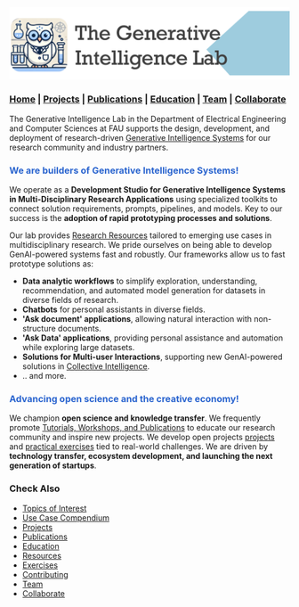 ![GenI-Lab Banner](./images/genilab-banner.png)

### [Home](./index.md) | [Projects](./projects.md) | [Publications](./knowledge.md) | [Education](./knowledge.md#education) | [Team](./people.html) | [Collaborate](./collaborate.md)


The Generative Intelligence Lab in the Department of Electrical Engineering and Computer Sciences at FAU supports the design, development, and deployment of research-driven [Generative Intelligence Systems](https://medium.com/generative-intelligence-lab/generative-intelligence-systems-concepts-and-research-opportunities-0740b1b5c7eb) for our research community and industry partners.

<h3 style="color:#2B65CF">We are builders of Generative Intelligence Systems!</h3>

We operate as a **Development Studio for Generative Intelligence Systems in Multi-Disciplinary Research Applications** using specialized toolkits to connect solution requirements, prompts, pipelines, and models. Key to our success is the **adoption of rapid prototyping processes and solutions**. 

Our lab provides [Research Resources](./projects.md#resources) tailored to emerging use cases in multidisciplinary research. We pride ourselves on being able to develop GenAI-powered systems fast and robustly. Our frameworks allow us to fast prototype solutions as:

* **Data analytic workflows** to simplify exploration, understanding, recommendation, and automated model generation for datasets in diverse fields of research. 
* **Chatbots** for personal assistants in diverse fields.
* **'Ask document' applications**, allowing natural interaction with non-structure documents. 
* **'Ask Data' applications**, providing personal assistance and automation while exploring large datasets.
* **Solutions for Multi-user Interactions**, supporting new GenAI-powered solutions in [Collective Intelligence](https://medium.com/generative-intelligence-lab/collective-intelligence-concepts-and-research-opportunities-6130ef044114). 
* .. and more.


<h3 style="color:#2B65CF">Advancing open science and the creative economy!</h3>

We champion **open science and knowledge transfer**. We frequently promote [Tutorials, Workshops, and Publications](./knowledge.md) to educate our research community and inspire new projects. We develop open projects [projects](./projects.md) and [practical exercises](./exercises.md) tied to real-world challenges. We are driven by **technology transfer, ecosystem development, and launching the next generation of startups**.


### Check Also

* [Topics of Interest](./projects.md#topics-of-interest)
* [Use Case Compendium](https://docs.google.com/spreadsheets/d/1Ge2chxRrBjILHkZthtzymqAbs3TkwrGiMMge23zC8jA/edit?usp=sharing)      
* [Projects](./projects.md)
* [Publications](./knowledge.md#publications)
* [Education](./knowledge.md#education)
* [Resources](./projects.md#resources)
* [Exercises](./exercises.md)
* [Contributing](./contribute.md)
* [Team](./people.html)
* [Collaborate](./collaborate.md)


 



